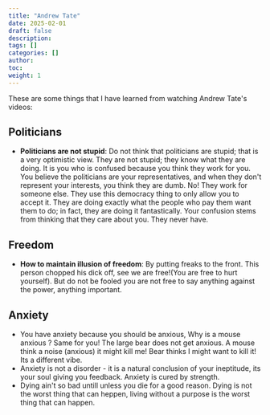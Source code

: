 ```yaml
---
title: "Andrew Tate"
date: 2025-02-01
draft: false
description:
tags: []
categories: []
author:
toc:
weight: 1
---
```

These are some things that I have learned from watching Andrew Tate's videos:

## Politicians

- **Politicians are not stupid**: Do not think that politicians are stupid; that is a very optimistic view. They are not stupid; they know what they are doing. It is you who is confused because you think they work for you. You believe the politicians are your representatives, and when they don't represent your interests, you think they are dumb. No! They work for someone else. They use this democracy thing to only allow you to accept it. They are doing exactly what the people who pay them want them to do; in fact, they are doing it fantastically. Your confusion stems from thinking that they care about you. They never have.

## Freedom

- **How to maintain illusion of freedom**: By putting freaks to the front. This person chopped his dick off, see we are free!(You are free to hurt yourself). But do not be fooled you are not free to say anything against the power, anything important.

## Anxiety

- You have anxiety because you should be anxious, Why is a mouse anxious ? Same for you! The large bear does not get anxious. A mouse think a noise (anxious) it might kill me! Bear thinks I might want to kill it! Its a different vibe.
- Anxiety is not a disorder - it is a natural conclusion of your ineptitude, its your soul giving you feedback. Anxiety is cured by strength.
- Dying ain't so bad untill unless you die for a good reason. Dying is not the worst thing that can heppen, living without a purpose is the worst thing that can happen.